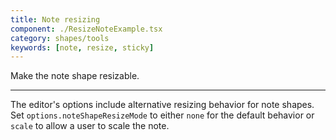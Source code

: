 ```yaml
---
title: Note resizing
component: ./ResizeNoteExample.tsx
category: shapes/tools
keywords: [note, resize, sticky]
---
```


Make the note shape resizable.

---

The editor's options include alternative resizing behavior for note shapes. Set `options.noteShapeResizeMode` to either `none` for the default behavior or `scale` to allow a user to scale the note.
